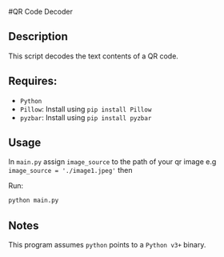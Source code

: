 #QR Code Decoder

## Description

This script decodes the text contents of a QR code.

## Requires:

- `Python`
- `Pillow`: Install using `pip install Pillow`
- `pyzbar`: Install using `pip install pyzbar`

## Usage

In `main.py` assign `image_source` to the path of your qr image e.g `image_source = './image1.jpeg'` then

Run:

```python
python main.py
```
## Notes
This program assumes `python` points to a `Python v3+` binary. 